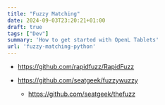 ```yaml
---
title: "Fuzzy Matching"
date: 2024-09-03T23:20:21+01:00
draft: true
tags: ["Dev"]
summary: 'How to get started with OpenL Tablets'
url: 'fuzzy-matching-python'
---
```


* https://github.com/rapidfuzz/RapidFuzz

* https://github.com/seatgeek/fuzzywuzzy
    * https://github.com/seatgeek/thefuzz